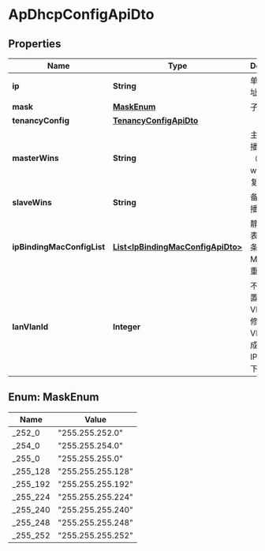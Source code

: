 
# ApDhcpConfigApiDto

## Properties
Name | Type | Description | Notes
------------ | ------------- | ------------- | -------------
**ip** | **String** | 单播IP地址。 | 
**mask** | [**MaskEnum**](#MaskEnum) | 子网掩码。 | 
**tenancyConfig** | [**TenancyConfigApiDto**](TenancyConfigApiDto.md) |  |  [optional]
**masterWins** | **String** | 主wins，单播IP地址（主，备wins不能重复）。 |  [optional]
**slaveWins** | **String** | 备wins，单播IP地址。 |  [optional]
**ipBindingMacConfigList** | [**List&lt;IpBindingMacConfigApiDto&gt;**](IpBindingMacConfigApiDto.md) | 静态绑定列表，最大8条。IP，MAC都不能重复。 |  [optional]
**lanVlanId** | **Integer** | 不能是已配置的业务VLAN，且修改该VLAN会造成NAT、IPSec用户下线。 | 


<a name="MaskEnum"></a>
## Enum: MaskEnum
Name | Value
---- | -----
_252_0 | &quot;255.255.252.0&quot;
_254_0 | &quot;255.255.254.0&quot;
_255_0 | &quot;255.255.255.0&quot;
_255_128 | &quot;255.255.255.128&quot;
_255_192 | &quot;255.255.255.192&quot;
_255_224 | &quot;255.255.255.224&quot;
_255_240 | &quot;255.255.255.240&quot;
_255_248 | &quot;255.255.255.248&quot;
_255_252 | &quot;255.255.255.252&quot;



